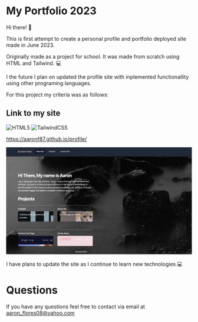# My Portfolio 2023

Hi there! 👋


This is first attempt to create a personal profile and portfolio deployed site made in June 2023.

Originally made as a project for school.  It was made from scratch using HTML and Tailwind. 💻


I the future I plan on updated the profile site with inplemented functionallity using other programing languages.

For this project my criteria was as follows:

## Link to my site
![HTML5](https://img.shields.io/badge/html5-%23E34F26.svg?style=for-the-badge&logo=html5&logoColor=white)  ![TailwindCSS](https://img.shields.io/badge/tailwindcss-%2338B2AC.svg?style=for-the-badge&logo=tailwind-css&logoColor=white)


https://aaronf87.github.io/profile/


![alt text](images/site.png)

I have plans to update the site as I continue to learn new technologies.💻


# Questions

If you have any questions feel free to contact via email at aaron_flores08@yahoo.com